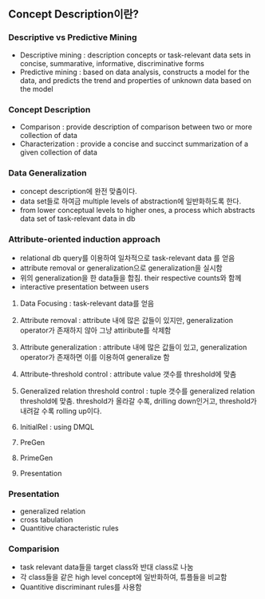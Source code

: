 ## Concept Description이란?

### Descriptive vs Predictive Mining

- Descriptive mining : description concepts or task-relevant data sets in concise, summarative, informative, discriminative forms
- Predictive mining : based on data analysis, constructs a model for the data, and predicts the trend and properties of unknown data based on the model

### Concept Description

- Comparison : provide description of comparison between two or more collection of data
- Characterization : provide a concise and succinct summarization of a given collection of data

### Data Generalization

- concept description에 완전 맞춤이다.
- data set들로 하여금 multiple levels of abstraction에 일반화하도록 한다.
- from lower conceptual levels to higher ones, a process which abstracts data set of task-relevant data in db

### Attribute-oriented induction approach

- relational db query를 이용하여 일차적으로 task-relevant data 를 얻음
- attribute removal or generalization으로 generalization을 실시함
- 위의 generalization을 한 data들을 합침. their respective counts와 함께
- interactive presentation between users

1. Data Focusing : task-relevant data를 얻음 
2. Attribute removal : attribute 내에 많은 값들이 있지만, generalization operator가 존재하지 않아 그냥 attiribute를 삭제함
3. Attribute generalization : attribute 내에 많은 값들이 있고, generalization operator가 존재하면 이를 이용하여 generalize 함
4. Attribute-threshold control : attribute value 갯수를 threshold에 맞춤
5. Generalized relation threshold control  : tuple 갯수를 generalized relation threshold에 맞춤. threshold가 올라갈 수록, drilling down인거고, threshold가 내려갈 수록 rolling up이다.

1. InitialRel : using DMQL
2. PreGen
3. PrimeGen
4. Presentation

### Presentation

- generalized relation
- cross tabulation
- Quantitive characteristic rules

### Comparision

- task relevant data들을 target class와 반대 class로 나눔
- 각 class들을 같은 high level concept에 일반화하여, 튜플들을 비교함
- Quantitive discriminant rules를 사용함
